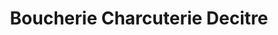 ---
title: "Boucherie Charcuterie Decitre"
url: /saint-chamond/boucherie-charcuterie-decitre/
shop: boucherie
---